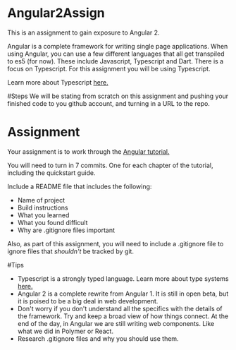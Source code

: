 # Angular2Assign
This is an assignment to gain exposure to Angular 2.

Angular is a complete framework for writing single page applications. When using Angular, you can use a few different languages that all get transpiled to es5 (for now). These include Javascript, Typescript and Dart. There is a focus on Typescript. For this assignment you will be using Typescript.

Learn more about Typescript [here.](http://www.typescriptlang.org/)


#Steps
We will be stating from scratch on this assignment and pushing your finished code to you github account, and turning in a URL to the repo.

# Assignment

Your assignment is to work through the [Angular tutorial.](https://angular.io/docs/ts/latest/tutorial/)

You will need to turn in 7 commits. One for each chapter of the tutorial, including the quickstart guide.

Include a README file that includes the following:

- Name of project
- Build instructions
- What you learned
- What you found difficult
- Why are .gitignore files important

Also, as part of this assignment, you will need to include a .gitignore file to ignore files that *shouldn't* be tracked by git.



#Tips
- Typescript is a strongly typed language. Learn more about type systems [here.](https://www.smashingmagazine.com/2013/04/introduction-to-programming-type-systems/)
- Angular 2 is a complete rewrite from Angular 1. It is still in open beta, but it is poised to be a big deal in web development.
- Don't worry if you don't understand all the specifics with the details of the framework. Try and keep a broad view of how things connect. At the end of the day, in Angular we are still writing web components. Like what we did in Polymer or React.
- Research .gitignore files and why you should use them.
